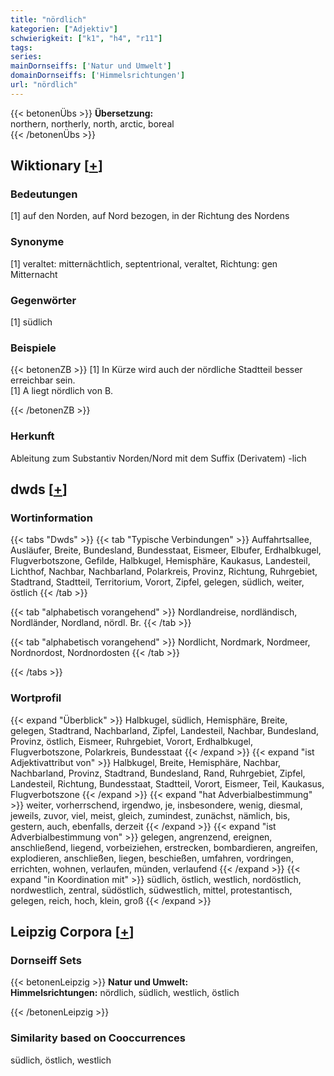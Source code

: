 ```yaml
---
title: "nördlich"
kategorien: ["Adjektiv"]
schwierigkeit: ["k1", "h4", "r11"]
tags:
series:
mainDornseiffs: ['Natur und Umwelt']
domainDornseiffs: ['Himmelsrichtungen']
url: "nördlich"
---
```


{{< betonenÜbs >}}
**Übersetzung:**  
northern, northerly, north, arctic, boreal  
{{< /betonenÜbs >}}

## Wiktionary [[+](https://de.wiktionary.org/wiki/nördlich)]

### Bedeutungen
[1] auf den Norden, auf Nord bezogen, in der Richtung des Nordens  

### Synonyme
[1] veraltet: mitternächtlich, septentrional, veraltet, Richtung: gen Mitternacht  

### Gegenwörter
[1] südlich  

### Beispiele
{{< betonenZB >}}
[1] In Kürze wird auch der nördliche Stadtteil besser erreichbar sein.  
[1] A liegt nördlich von B.  

{{< /betonenZB >}}
### Herkunft
Ableitung zum Substantiv Norden/Nord mit dem Suffix (Derivatem) -lich  



## dwds [[+](https://www.dwds.de/wb/nördlich)]

### Wortinformation
{{< tabs "Dwds" >}}
{{< tab "Typische Verbindungen" >}}
Auffahrtsallee, Ausläufer, Breite, Bundesland, Bundesstaat, Eismeer, Elbufer, Erdhalbkugel, Flugverbotszone, Gefilde, Halbkugel, Hemisphäre, Kaukasus, Landesteil, Lichthof, Nachbar, Nachbarland, Polarkreis, Provinz, Richtung, Ruhrgebiet, Stadtrand, Stadtteil, Territorium, Vorort, Zipfel, gelegen, südlich, weiter, östlich
{{< /tab >}}

{{< tab "alphabetisch vorangehend" >}}
Nordlandreise, nordländisch, Nordländer, Nordland, nördl. Br.
{{< /tab >}}

{{< tab "alphabetisch vorangehend" >}}
Nordlicht, Nordmark, Nordmeer, Nordnordost, Nordnordosten
{{< /tab >}}

{{< /tabs >}}

### Wortprofil
{{< expand "Überblick" >}} Halbkugel, südlich, Hemisphäre, Breite, gelegen, Stadtrand, Nachbarland, Zipfel, Landesteil, Nachbar, Bundesland, Provinz, östlich, Eismeer, Ruhrgebiet, Vorort, Erdhalbkugel, Flugverbotszone, Polarkreis, Bundesstaat {{< /expand >}}
{{< expand "ist Adjektivattribut von" >}} Halbkugel, Breite, Hemisphäre, Nachbar, Nachbarland, Provinz, Stadtrand, Bundesland, Rand, Ruhrgebiet, Zipfel, Landesteil, Richtung, Bundesstaat, Stadtteil, Vorort, Eismeer, Teil, Kaukasus, Flugverbotszone {{< /expand >}}
{{< expand "hat Adverbialbestimmung" >}} weiter, vorherrschend, irgendwo, je, insbesondere, wenig, diesmal, jeweils, zuvor, viel, meist, gleich, zumindest, zunächst, nämlich, bis, gestern, auch, ebenfalls, derzeit {{< /expand >}}
{{< expand "ist Adverbialbestimmung von" >}} gelegen, angrenzend, ereignen, anschließend, liegend, vorbeiziehen, erstrecken, bombardieren, angreifen, explodieren, anschließen, liegen, beschießen, umfahren, vordringen, errichten, wohnen, verlaufen, münden, verlaufend {{< /expand >}}
{{< expand "in Koordination mit" >}} südlich, östlich, westlich, nordöstlich, nordwestlich, zentral, südöstlich, südwestlich, mittel, protestantisch, gelegen, reich, hoch, klein, groß {{< /expand >}}

## Leipzig Corpora [[+](https://corpora.uni-leipzig.de/en/res?word=nördlich&corpusId=deu_newscrawl-public_2018)]

### Dornseiff Sets
{{< betonenLeipzig >}}
**Natur und Umwelt:**  
**Himmelsrichtungen:** nördlich, südlich, westlich, östlich  

{{< /betonenLeipzig >}}

### Similarity based on Cooccurrences
südlich, östlich, westlich

